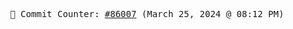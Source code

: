 <p align="center">
    <samp>
        📮 Commit Counter: <a href="https://github.com/Javascript-void0/Javascript-void0/commits/main">#86007</a> (March 25, 2024 @ 08:12 PM)
    </samp>
</p>